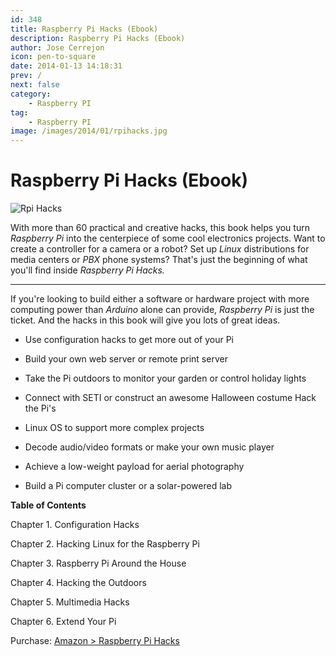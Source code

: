 ```yaml
---
id: 348
title: Raspberry Pi Hacks (Ebook)
description: Raspberry Pi Hacks (Ebook)
author: Jose Cerrejon
icon: pen-to-square
date: 2014-01-13 14:18:31
prev: /
next: false
category:
    - Raspberry PI
tag:
    - Raspberry PI
image: /images/2014/01/rpihacks.jpg
---
```


# Raspberry Pi Hacks (Ebook)

![Rpi Hacks](/images/2014/01/rpihacks.jpg)

With more than 60 practical and creative hacks, this book helps you turn _Raspberry Pi_ into the centerpiece of some cool electronics projects. Want to create a controller for a camera or a robot? Set up _Linux_ distributions for media centers or _PBX_ phone systems? That's just the beginning of what you'll find inside _Raspberry Pi Hacks._

---

If you're looking to build either a software or hardware project with more computing power than _Arduino_ alone can provide, _Raspberry Pi_ is just the ticket. And the hacks in this book will give you lots of great ideas.

-   Use configuration hacks to get more out of your Pi

-   Build your own web server or remote print server

-   Take the Pi outdoors to monitor your garden or control holiday lights

-   Connect with SETI or construct an awesome Halloween costume Hack the Pi's

-   Linux OS to support more complex projects

-   Decode audio/video formats or make your own music player

-   Achieve a low-weight payload for aerial photography

-   Build a Pi computer cluster or a solar-powered lab

**Table of Contents**

Chapter 1. Configuration Hacks

Chapter 2. Hacking Linux for the Raspberry Pi

Chapter 3. Raspberry Pi Around the House

Chapter 4. Hacking the Outdoors

Chapter 5. Multimedia Hacks

Chapter 6. Extend Your Pi

Purchase: [Amazon > Raspberry Pi Hacks](https://www.amazon.com/Raspberry-Pi-Hacks-Inexpensive-Computer/dp/1449362346)
